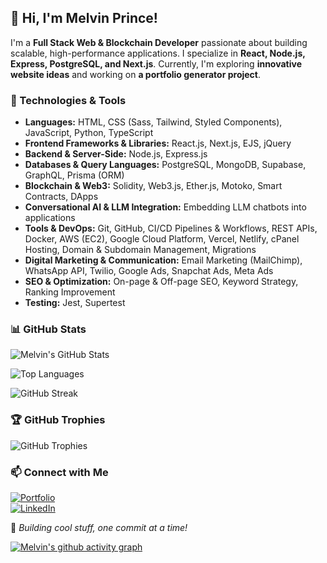 ## 👋 Hi, I'm Melvin Prince!

I'm a **Full Stack Web & Blockchain Developer** passionate about building scalable, high-performance applications. I specialize in **React, Node.js, Express, PostgreSQL, and Next.js**. Currently, I'm exploring **innovative website ideas** and working on **a portfolio generator project**.

### 🚀 Technologies & Tools

- **Languages:** HTML, CSS (Sass, Tailwind, Styled Components), JavaScript, Python, TypeScript  
- **Frontend Frameworks & Libraries:** React.js, Next.js, EJS, jQuery  
- **Backend & Server-Side:** Node.js, Express.js  
- **Databases & Query Languages:** PostgreSQL, MongoDB, Supabase, GraphQL, Prisma (ORM)  
- **Blockchain & Web3:** Solidity, Web3.js, Ether.js, Motoko, Smart Contracts, DApps  
- **Conversational AI & LLM Integration:** Embedding LLM chatbots into applications  
- **Tools & DevOps:** Git, GitHub, CI/CD Pipelines & Workflows, REST APIs, Docker, AWS (EC2), Google Cloud Platform, Vercel, Netlify, cPanel Hosting, Domain & Subdomain Management, Migrations  
- **Digital Marketing & Communication:** Email Marketing (MailChimp), WhatsApp API, Twilio, Google Ads, Snapchat Ads, Meta Ads  
- **SEO & Optimization:** On-page & Off-page SEO, Keyword Strategy, Ranking Improvement  
- **Testing:** Jest, Supertest  

### 📊 GitHub Stats

![Melvin's GitHub Stats](https://github-readme-stats.vercel.app/api?username=melvinprince&show_icons=true&theme=radical)

![Top Languages](https://github-readme-stats.vercel.app/api/top-langs/?username=melvinprince&langs_count=8&layout=compact&theme=radical)

![GitHub Streak](https://github-readme-streak-stats.herokuapp.com/?user=melvinprince&theme=radical)

### 🏆 GitHub Trophies

![GitHub Trophies](https://github-profile-trophy.vercel.app/?username=melvinprince&theme=radical)

### 📫 Connect with Me

[![Portfolio](https://img.shields.io/badge/Portfolio-%2312100E.svg?&style=for-the-badge&logo=vercel&logoColor=white)](https://melvinprince.io)  
[![LinkedIn](https://img.shields.io/badge/LinkedIn-%230077B5.svg?&style=for-the-badge&logo=linkedin&logoColor=white)](https://linkedin.com/in/melvinprince)

🚀 _Building cool stuff, one commit at a time!_

[![Melvin's github activity graph](https://github-readme-activity-graph.vercel.app/graph?username=melvinprince)](https://github.com/melvinprince/github-readme-activity-graph)

